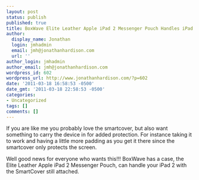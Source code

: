 ```yaml
---
layout: post
status: publish
published: true
title: BoxWave Elite Leather Apple iPad 2 Messenger Pouch Handles iPad 2 With SmartCover
author:
  display_name: Jonathan
  login: jmhadmin
  email: jmh@jonathanhardison.com
  url: ''
author_login: jmhadmin
author_email: jmh@jonathanhardison.com
wordpress_id: 602
wordpress_url: http://www.jonathanhardison.com/?p=602
date: '2011-03-18 16:58:53 -0500'
date_gmt: '2011-03-18 22:58:53 -0500'
categories:
- Uncategorized
tags: []
comments: []
---
```

If you are like me you probably love the smartcover, but also want something to carry the device in for added protection. For instance taking it to work and having a little more padding as you get it there since the smartcover only protects the screen.

Well good news for everyone who wants this!!! BoxWave has a case, the Elite Leather Apple iPad 2 Messenger Pouch, can handle your iPad 2 with the SmartCover still attached.
